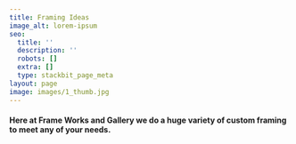 ```yaml
---
title: Framing Ideas
image_alt: lorem-ipsum
seo:
  title: ''
  description: ''
  robots: []
  extra: []
  type: stackbit_page_meta
layout: page
image: images/1_thumb.jpg
---
```

#### Here at Frame Works and Gallery we do a huge variety of custom framing to meet any of your needs.
